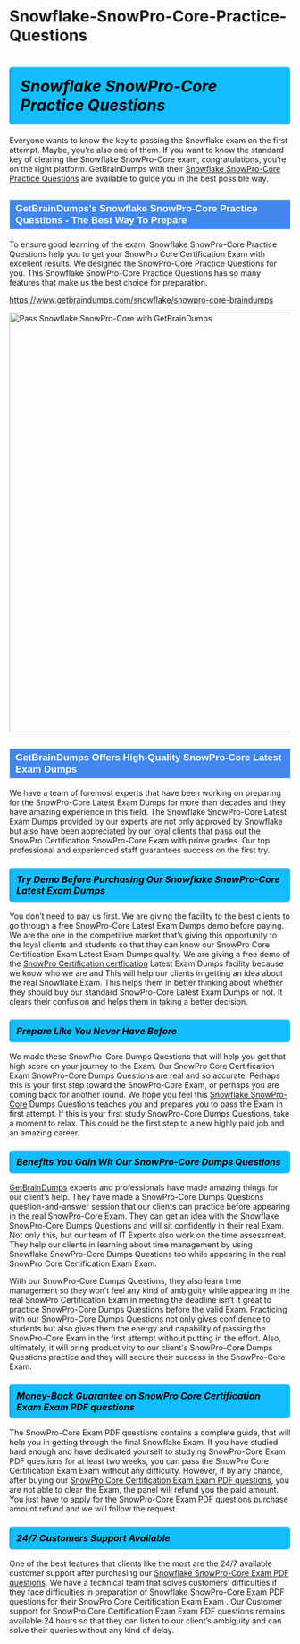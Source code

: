 # Snowflake-SnowPro-Core-Practice-Questions
<h1><strong><span style="display: block; color: #000000; background: #14BDFF; border: 0.5px solid #AED6F1; border-left: 3px solid #3498DB; padding: .6em; border-radius: 6px;">                     <em>Snowflake SnowPro-Core <span class="exam_variation">Practice Questions</span> </em>                </span></strong>            </h1>                        <p>Everyone wants to know the key to passing the Snowflake exam on the first attempt. Maybe, you’re also one of them. If you want to know the standard key of             clearing the Snowflake SnowPro-Core exam, congratulations, you’re on the right platform. GetBrainDumps with their             <a href="https://www.getbraindumps.com/snowflake/snowpro-core-braindumps">Snowflake SnowPro-Core <span class="exam_variation">Practice Questions</span></a> are available to guide you in the best possible way.</p>                        <h2 style="background: #4287ec; border: 1px solid #cccccc; padding: 5px 10px;">                <span style="color: #ffffff;">                    <span style="font-size: 11pt;">                        <span style="line-height: normal;">                            <span style="font-family: Calibri,sans-serif;">                                <strong>                                    <span style="font-size: 13.0pt;">GetBrainDumps's Snowflake SnowPro-Core <span class="exam_variation">Practice Questions</span> - The Best Way To Prepare</span>                                </strong>                            </span>                        </span>                    </span>                </span>            </h2>                        <p>To ensure good learning of the exam,  Snowflake SnowPro-Core <span class="exam_variation">Practice Questions</span> help you to get your SnowPro Core Certification Exam with excellent results.             We designed the SnowPro-Core <span class="exam_variation">Practice Questions</span> for you. This Snowflake SnowPro-Core <span class="exam_variation">Practice Questions</span> has so many features that make us the best choice for preparation.</p>                        <p><a href="https://www.getbraindumps.com/snowflake/snowpro-core-braindumps">https://www.getbraindumps.com/snowflake/snowpro-core-braindumps</a></p>                        <p><a href="https://www.getbraindumps.com/"><img src="https://www.getbraindumps.com/images/get-updated-exam-questions-with-discount-getbraindumps.jpg" class="postImage" alt="Pass Snowflake SnowPro-Core with GetBrainDumps" width="750"></a></p>                            <h2 style="background: #4287ec; border: 1px solid #cccccc; padding: 5px 10px;">                <span style="color: #ffffff;">                    <span style="font-size: 11pt;">                        <span style="line-height: normal;">                            <span style="font-family: Calibri,sans-serif;">                                <strong>                                    <span style="font-size: 13.0pt;">GetBrainDumps Offers High-Quality SnowPro-Core <span class="exam_variation2">Latest Exam Dumps</span></span>                                </strong>                            </span>                        </span>                    </span>                </span>            </h2>                        <p>We have a team of foremost experts that have been working on preparing for the SnowPro-Core <span class="exam_variation2">Latest Exam Dumps</span>  for more than decades and they have             amazing experience in this field. The Snowflake SnowPro-Core <span class="exam_variation2">Latest Exam Dumps</span> provided by our experts are not only approved by Snowflake but also have been             appreciated by our loyal clients that pass out the SnowPro Certification SnowPro-Core Exam with prime grades. Our top professional and             experienced staff guarantees success on the first try.</p>                        <h3>                <strong>                    <span style="display: block; color: #000000; background: #14BDFF; border: 0.5px solid #AED6F1; border-left: 3px solid #3498DB; padding: .6em; border-radius: 6px;">                        <em>Try Demo Before Purchasing Our Snowflake SnowPro-Core <span class="exam_variation2">Latest Exam Dumps</span></em>                    </span>                </strong>            </h3>                        <p>You don’t need to pay us first. We are giving the facility to the best clients to go through a free SnowPro-Core <span class="exam_variation2">Latest Exam Dumps</span> demo before paying.             We are the one in the competitive market that’s giving this opportunity to the loyal clients and students so that they can know our             SnowPro Core Certification Exam <span class="exam_variation2">Latest Exam Dumps</span> quality. We are giving a free demo of the <a href="https://www.getbraindumps.com/snowflake/snowpro-certification-braindumps.html">SnowPro Certification certfication</a> <span class="exam_variation2">Latest Exam Dumps</span> facility             because we know who we are and This will help our clients in getting an idea about the real Snowflake Exam. This helps them in better thinking             about whether they should buy our standard SnowPro-Core <span class="exam_variation2">Latest Exam Dumps</span> or not. It clears their confusion and helps them in taking a better decision.</p>                        <h3>                <strong>                    <span style="display: block; color: #000000; background: #14BDFF; border: 0.5px solid #AED6F1; border-left: 3px solid #3498DB; padding: .6em; border-radius: 6px;">                        <em>Prepare Like You Never Have Before</em>                    </span>                </strong>            </h3>                        <p>We made these SnowPro-Core <span class="exam_variation3">Dumps Questions</span> that will help you get that high score on your journey to the Exam. Our SnowPro Core Certification Exam SnowPro-Core <span class="exam_variation3">Dumps Questions</span>             are real and so accurate. Perhaps this is your first step toward the SnowPro-Core Exam, or perhaps you are coming back for another round. We hope             you feel this <a href="https://www.getbraindumps.com/snowflake-braindumps.html">Snowflake SnowPro-Core</a> <span class="exam_variation3">Dumps Questions</span> teaches you and prepares you to pass the Exam in first attempt. If this is your first study             SnowPro-Core <span class="exam_variation3">Dumps Questions</span>, take a moment to relax. This could be the first step to a new highly paid job and an amazing career.</p>                        <h3>                <strong>                    <span style="display: block; color: #000000; background: #14BDFF; border: 0.5px solid #AED6F1; border-left: 3px solid #3498DB; padding: .6em; border-radius: 6px;">                        <em>Benefits You Gain Wit Our SnowPro-Core <span class="exam_variation3">Dumps Questions</span></em>                    </span>                </strong>            </h3>                        <p><a href="https://www.getbraindumps.com/">GetBrainDumps</a> experts and professionals have made amazing things for our client’s help. They have made a SnowPro-Core <span class="exam_variation3">Dumps Questions</span> question-and-answer session that             our clients can practice before appearing in the real SnowPro-Core Exam. They can get an idea with the  Snowflake SnowPro-Core <span class="exam_variation3">Dumps Questions</span> and will             sit confidently in their real Exam. Not only this, but our team of IT Experts also work on the time assessment. They help our clients in learning about             time management by using Snowflake SnowPro-Core <span class="exam_variation3">Dumps Questions</span>  too while appearing in the real SnowPro Core Certification Exam Exam. </p>                        <p>With our SnowPro-Core <span class="exam_variation3">Dumps Questions</span>, they also learn time management so they won’t feel any kind of ambiguity while appearing in the real             SnowPro Certification Exam in meeting the deadline isn’t it great to practice SnowPro-Core <span class="exam_variation3">Dumps Questions</span> before the valid Exam. Practicing with             our SnowPro-Core <span class="exam_variation3">Dumps Questions</span> not only gives confidence to students but also gives them the energy and capability of passing the SnowPro-Core Exam in the first             attempt without putting in the effort. Also, ultimately, it will bring productivity to our client's SnowPro-Core <span class="exam_variation3">Dumps Questions</span> practice and they will             secure their success in the SnowPro-Core Exam.</p>                        <h3>                <strong>                    <span style="display: block; color: #000000; background: #14BDFF; border: 0.5px solid #AED6F1; border-left: 3px solid #3498DB; padding: .6em; border-radius: 6px;">                        <em>Money-Back Guarantee on SnowPro Core Certification Exam <span class="exam_variation4">Exam PDF questions</span></em>                    </span>                </strong>            </h3>                        <p>The SnowPro-Core <span class="exam_variation4">Exam PDF questions</span> contains a complete guide, that will help you in getting through the final Snowflake Exam. If you have studied hard enough and have             dedicated yourself to studying SnowPro-Core <span class="exam_variation4">Exam PDF questions</span> for at least two weeks, you can pass the SnowPro Core Certification Exam Exam without any difficulty. However,             if by any chance, after buying our <a href="https://www.getbraindumps.com/snowflake/snowpro-core-braindumps">SnowPro Core Certification Exam <span class="exam_variation4">Exam PDF questions</span></a>, you are not able to clear the Exam, the panel will refund you the paid amount.             You just have to apply for the SnowPro-Core <span class="exam_variation4">Exam PDF questions</span> purchase amount refund and we will follow the request.</p>                        <h3>                <strong>                    <span style="display: block; color: #000000; background: #14BDFF; border: 0.5px solid #AED6F1; border-left: 3px solid #3498DB; padding: .6em; border-radius: 6px;">                        <em>24/7 Customers Support Available</em>                    </span>                </strong>            </h3>                        <p>One of the best features that clients like the most are the 24/7 available customer support after purchasing our <a href="https://www.getbraindumps.com/snowflake/snowpro-core-braindumps">Snowflake SnowPro-Core <span class="exam_variation4">Exam PDF questions</span></a>.             We have a technical team that solves customers’ difficulties if they face difficulties in preparation of Snowflake SnowPro-Core <span class="exam_variation4">Exam PDF questions</span> for             their SnowPro Core Certification Exam Exam . Our Customer support for SnowPro Core Certification Exam <span class="exam_variation4">Exam PDF questions</span> remains available 24 hours so that they can listen to our             client’s ambiguity and can solve their queries without any kind of delay.</p>                    
